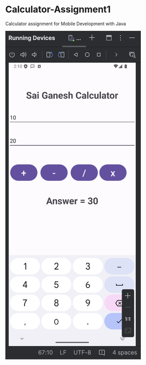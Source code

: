 # Calculator-Assignment1
Calculator assignment for Mobile Development with Java

![Calculator Screenshot](./Ece21150.png)
